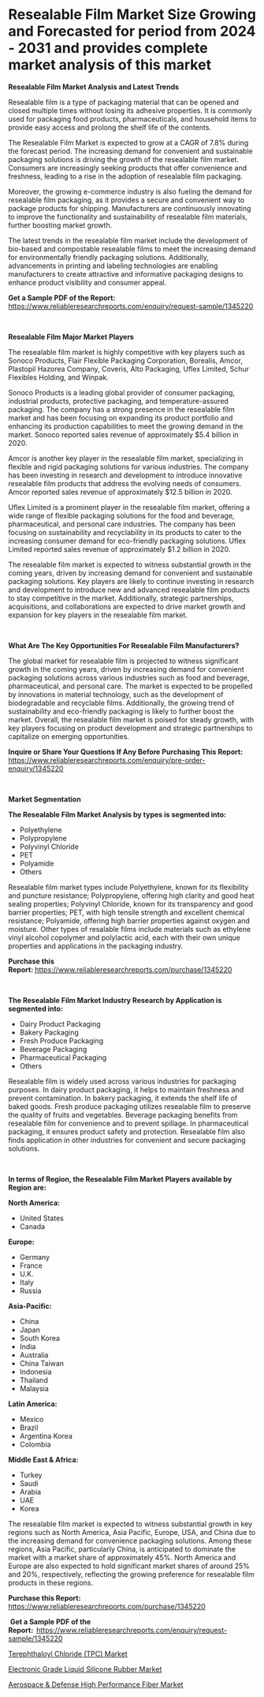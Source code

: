 <p><h1>Resealable Film Market Size Growing and Forecasted for period from 2024 - 2031 and provides complete market analysis of this market</h1></p><p><strong>Resealable Film Market Analysis and Latest Trends</strong></p>
<p><p>Resealable film is a type of packaging material that can be opened and closed multiple times without losing its adhesive properties. It is commonly used for packaging food products, pharmaceuticals, and household items to provide easy access and prolong the shelf life of the contents.</p><p>The Resealable Film Market is expected to grow at a CAGR of 7.8% during the forecast period. The increasing demand for convenient and sustainable packaging solutions is driving the growth of the resealable film market. Consumers are increasingly seeking products that offer convenience and freshness, leading to a rise in the adoption of resealable film packaging.</p><p>Moreover, the growing e-commerce industry is also fueling the demand for resealable film packaging, as it provides a secure and convenient way to package products for shipping. Manufacturers are continuously innovating to improve the functionality and sustainability of resealable film materials, further boosting market growth.</p><p>The latest trends in the resealable film market include the development of bio-based and compostable resealable films to meet the increasing demand for environmentally friendly packaging solutions. Additionally, advancements in printing and labeling technologies are enabling manufacturers to create attractive and informative packaging designs to enhance product visibility and consumer appeal.</p></p>
<p><strong>Get a Sample PDF of the Report:&nbsp;</strong> <a href="https://www.reliableresearchreports.com/enquiry/request-sample/1345220">https://www.reliableresearchreports.com/enquiry/request-sample/1345220</a></p>
<p>&nbsp;</p>
<p><strong>Resealable Film Major Market Players</strong></p>
<p><p>The resealable film market is highly competitive with key players such as Sonoco Products, Flair Flexible Packaging Corporation, Borealis, Amcor, Plastopil Hazorea Company, Coveris, Alto Packaging, Uflex Limited, Schur Flexibles Holding, and Winpak. </p><p>Sonoco Products is a leading global provider of consumer packaging, industrial products, protective packaging, and temperature-assured packaging. The company has a strong presence in the resealable film market and has been focusing on expanding its product portfolio and enhancing its production capabilities to meet the growing demand in the market. Sonoco reported sales revenue of approximately $5.4 billion in 2020.</p><p>Amcor is another key player in the resealable film market, specializing in flexible and rigid packaging solutions for various industries. The company has been investing in research and development to introduce innovative resealable film products that address the evolving needs of consumers. Amcor reported sales revenue of approximately $12.5 billion in 2020.</p><p>Uflex Limited is a prominent player in the resealable film market, offering a wide range of flexible packaging solutions for the food and beverage, pharmaceutical, and personal care industries. The company has been focusing on sustainability and recyclability in its products to cater to the increasing consumer demand for eco-friendly packaging solutions. Uflex Limited reported sales revenue of approximately $1.2 billion in 2020.</p><p>The resealable film market is expected to witness substantial growth in the coming years, driven by increasing demand for convenient and sustainable packaging solutions. Key players are likely to continue investing in research and development to introduce new and advanced resealable film products to stay competitive in the market. Additionally, strategic partnerships, acquisitions, and collaborations are expected to drive market growth and expansion for key players in the resealable film market.</p></p>
<p>&nbsp;</p>
<p><strong>What Are The Key Opportunities For Resealable Film Manufacturers?</strong></p>
<p><p>The global market for resealable film is projected to witness significant growth in the coming years, driven by increasing demand for convenient packaging solutions across various industries such as food and beverage, pharmaceutical, and personal care. The market is expected to be propelled by innovations in material technology, such as the development of biodegradable and recyclable films. Additionally, the growing trend of sustainability and eco-friendly packaging is likely to further boost the market. Overall, the resealable film market is poised for steady growth, with key players focusing on product development and strategic partnerships to capitalize on emerging opportunities.</p></p>
<p><strong>Inquire or Share Your Questions If Any Before Purchasing This Report:</strong> <a href="https://www.reliableresearchreports.com/enquiry/pre-order-enquiry/1345220">https://www.reliableresearchreports.com/enquiry/pre-order-enquiry/1345220</a></p>
<p>&nbsp;</p>
<p><strong>Market Segmentation</strong></p>
<p><strong>The Resealable Film Market Analysis by types is segmented into:</strong></p>
<p><ul><li>Polyethylene</li><li>Polypropylene</li><li>Polyvinyl Chloride</li><li>PET</li><li>Polyamide</li><li>Others</li></ul></p>
<p><p>Resealable film market types include Polyethylene, known for its flexibility and puncture resistance; Polypropylene, offering high clarity and good heat sealing properties; Polyvinyl Chloride, known for its transparency and good barrier properties; PET, with high tensile strength and excellent chemical resistance; Polyamide, offering high barrier properties against oxygen and moisture. Other types of resalable films include materials such as ethylene vinyl alcohol copolymer and polylactic acid, each with their own unique properties and applications in the packaging industry.</p></p>
<p><strong>Purchase this Report:&nbsp;</strong><a href="https://www.reliableresearchreports.com/purchase/1345220">https://www.reliableresearchreports.com/purchase/1345220</a></p>
<p>&nbsp;</p>
<p><strong>The Resealable Film Market Industry Research by Application is segmented into:</strong></p>
<p><ul><li>Dairy Product Packaging</li><li>Bakery Packaging</li><li>Fresh Produce Packaging</li><li>Beverage Packaging</li><li>Pharmaceutical Packaging</li><li>Others</li></ul></p>
<p><p>Resealable film is widely used across various industries for packaging purposes. In dairy product packaging, it helps to maintain freshness and prevent contamination. In bakery packaging, it extends the shelf life of baked goods. Fresh produce packaging utilizes resealable film to preserve the quality of fruits and vegetables. Beverage packaging benefits from resealable film for convenience and to prevent spillage. In pharmaceutical packaging, it ensures product safety and protection. Resealable film also finds application in other industries for convenient and secure packaging solutions.</p></p>
<p>&nbsp;</p>
<p><strong>In terms of Region, the Resealable Film Market Players available by Region are:</strong></p>
<p>
    <p> <strong> North America: </strong>
        <ul>
            <li>United States</li>
            <li>Canada</li>
        </ul>
        </p> 
    <p> <strong> Europe: </strong>
        <ul>
            <li>Germany</li>
            <li>France</li>
            <li>U.K.</li>
            <li>Italy</li>
            <li>Russia</li>
        </ul>
        </p> 
    <p> <strong> Asia-Pacific: </strong>
        <ul>
            <li>China</li>
            <li>Japan</li>
            <li>South Korea</li>
            <li>India</li>
            <li>Australia</li>
            <li>China Taiwan</li>
            <li>Indonesia</li>
            <li>Thailand</li>
            <li>Malaysia</li>
        </ul>
        </p> 
    <p> <strong> Latin America: </strong>
        <ul>
            <li>Mexico</li>
            <li>Brazil</li>
            <li>Argentina Korea</li>
            <li>Colombia</li>
        </ul>
        </p> 
    <p> <strong> Middle East & Africa: </strong>
        <ul>
            <li>Turkey</li>
            <li>Saudi</li>
            <li>Arabia</li>
            <li>UAE</li>
            <li>Korea</li>
        </ul>
    </p>
    </p>
<p><p>The resealable film market is expected to witness substantial growth in key regions such as North America, Asia Pacific, Europe, USA, and China due to the increasing demand for convenience packaging solutions. Among these regions, Asia Pacific, particularly China, is anticipated to dominate the market with a market share of approximately 45%. North America and Europe are also expected to hold significant market shares of around 25% and 20%, respectively, reflecting the growing preference for resealable film products in these regions.</p></p>
<p><strong>Purchase this Report: </strong><a href="https://www.reliableresearchreports.com/purchase/1345220">https://www.reliableresearchreports.com/purchase/1345220</a></p>
<p>&nbsp;<strong>Get a Sample PDF of the Report:&nbsp;&nbsp;</strong><a href="https://www.reliableresearchreports.com/enquiry/request-sample/1345220">https://www.reliableresearchreports.com/enquiry/request-sample/1345220</a></p>
<p><strong></strong></p>
<p><p><a href="https://view.publitas.com/reportprime-1/terephthaloyl-chloride-tpc-market-size-market-share-and-global-market-analysis-report-2023-2030/">Terephthaloyl Chloride (TPC) Market</a></p><p><a href="https://view.publitas.com/reportprime-1/global-electronic-grade-liquid-silicone-rubber-market-size-and-market-trends-insights-and-projections-from-2023-to-2030/">Electronic Grade Liquid Silicone Rubber Market</a></p><p><a href="https://view.publitas.com/reportprime-1/aerospace-defense-high-performance-fiber-market-size-growing-and-forecasted-for-period-from-2023-2030-and-provides-complete-market-analysis-of-this-market/">Aerospace & Defense High Performance Fiber Market</a></p></p>